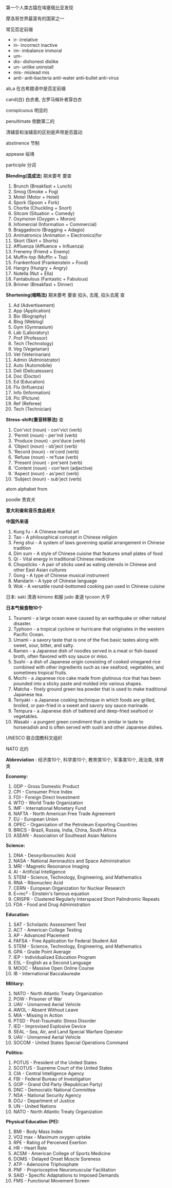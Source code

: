 第一个人类古猿在埃塞俄比亚发现

摩洛哥世界最富有的国家之一

常见否定前缀

* ir- irrelative
* in- incorrect inactive
* im- imbalance immoral 
* um- 
* dis- dishonest dislike
* un- unlike uninstall
* mis- mislead mis
* anti- anti-bacteria anti-water anti-bullet anti-virus 

ab,a 在古希腊语中是否定前缀

cand(白) 白衣者, 古罗马候补者穿白衣

conspicuous 明显的 	

penultimate 倒数第二的

清辅音和浊辅音的区别是声带是否震动

abstinence 节制

appease 绥靖

participle 分词

**Blending(混成法**) 期末要考 要查

1. Brunch (Breakfast + Lunch)
2. Smog (Smoke + Fog)
3. Motel (Motor + Hotel)
4. Spork (Spoon + Fork)
5. Chortle (Chuckling + Snort)
6. Sitcom (Situation + Comedy)
7. Oxymoron (Oxygen + Moron)
8. Infomercial (Information + Commercial)
9. Braggadocio (Bragging + Adagio)
10. Animatronics (Animation + Electronics)for
11. Skort (Skirt + Shorts)
12. Affluenza (Affluence + Influenza)
13. Frenemy (Friend + Enemy)
14. Muffin-top (Muffin + Top)
15. Frankenfood (Frankenstein + Food)
16. Hangry (Hungry + Angry)
17. Nutella (Nut + Ella)
18. Fantabulous (Fantastic + Fabulous)
19. Brinner (Breakfast + Dinner)

**Shortening(缩略法)** 期末要考 要查  掐头, 去尾, 掐头去尾 查

1. Ad (Advertisement)
2. App (Application)
3. Bio (Biography)
4. Blog (Weblog)
5. Gym (Gymnasium)
6. Lab (Laboratory)
7. Prof (Professor)
8. Tech (Technology)
9. Veg (Vegetarian)
10. Vet (Veterinarian)
11. Admin (Administrator)
12. Auto (Automobile)
13. Deli (Delicatessen)
14. Doc (Doctor)
15. Ed (Education)
16. Flu (Influenza)
17. Info (Information)
18. Pic (Picture)
19. Ref (Referee)
20. Tech (Technician)

**Stress-shift(重音转移法)** 查

1. Con'vict (noun) - con'vict (verb)
2. 'Permit (noun) - per'mit (verb)
3. 'Produce (noun) - pro'duce (verb)
4. 'Object (noun) - ob'ject (verb)
5. 'Record (noun) - re'cord (verb)
6. 'Refuse (noun) - re'fuse (verb)
7. 'Present (noun) - pre'sent (verb)
8. 'Content (noun) - con'tent (adjective)
9. 'Aspect (noun) - as'pect (verb)
10. 'Subject (noun) - sub'ject (verb)



atom alphabet from 

poodle 贵宾犬

**意大利查和音乐食品相关**

**中国外来语**

1. Kung fu - A Chinese martial art
2. Tao - A philosophical concept in Chinese religion
3. Feng shui - A system of laws governing spatial arrangement in Chinese tradition
4. Dim sum - A style of Chinese cuisine that features small plates of food
5. Qi - Vital energy in traditional Chinese medicine
6. Chopsticks - A pair of sticks used as eating utensils in Chinese and other East Asian cultures
7. Gong - A type of Chinese musical instrument
8. Mandarin - A type of Chinese language
9. Wok - A versatile round-bottomed cooking pan used in Chinese cuisine

日本: saki 清酒  kimono 和服  judo 柔道 tycoon 大亨

**日本气候食物10个** 

1. Tsunami - a large ocean wave caused by an earthquake or other natural disaster.
2. Typhoon - a tropical cyclone or hurricane that originates in the western Pacific Ocean.
3. Umami - a savory taste that is one of the five basic tastes along with sweet, sour, bitter, and salty.
4. Ramen - a Japanese dish of noodles served in a meat or fish-based broth, often flavored with soy sauce or miso.
5. Sushi - a dish of Japanese origin consisting of cooked vinegared rice combined with other ingredients such as raw seafood, vegetables, and sometimes tropical fruits.
6. Mochi - a Japanese rice cake made from glutinous rice that has been pounded into a sticky paste and molded into various shapes.
7. Matcha - finely ground green tea powder that is used to make traditional Japanese tea.
8. Teriyaki - a Japanese cooking technique in which foods are grilled, broiled, or pan-fried in a sweet and savory soy sauce marinade.
9. Tempura - a Japanese dish of battered and deep-fried seafood or vegetables.
10. Wasabi - a pungent green condiment that is similar in taste to horseradish and is often served with sushi and other Japanese dishes.

UNESCO 联合国教科文组织

NATO 北约

**Abbreviation** : 经济类10个, 科学类10个, 教育类10个, 军事类10个, 政治类, 体育类

**Economy:**

1. GDP - Gross Domestic Product
2. CPI - Consumer Price Index
3. FDI - Foreign Direct Investment
4. WTO - World Trade Organization
5. IMF - International Monetary Fund
6. NAFTA - North American Free Trade Agreement
7. EU - European Union
8. OPEC - Organization of the Petroleum Exporting Countries
9. BRICS - Brazil, Russia, India, China, South Africa
10. ASEAN - Association of Southeast Asian Nations

**Science:**

1. DNA - Deoxyribonucleic Acid
2. NASA - National Aeronautics and Space Administration
3. MRI - Magnetic Resonance Imaging
4. AI - Artificial Intelligence
5. STEM - Science, Technology, Engineering, and Mathematics
6. RNA - Ribonucleic Acid
7. CERN - European Organization for Nuclear Research
8. E=mc² - Einstein's famous equation
9. CRISPR - Clustered Regularly Interspaced Short Palindromic Repeats
10. FDA - Food and Drug Administration

**Education:**

1. SAT - Scholastic Assessment Test
2. ACT - American College Testing
3. AP - Advanced Placement
4. FAFSA - Free Application for Federal Student Aid
5. STEM - Science, Technology, Engineering, and Mathematics
6. GPA - Grade Point Average
7. IEP - Individualized Education Program
8. ESL - English as a Second Language
9. MOOC - Massive Open Online Course
10. IB - International Baccalaureate

**Military:**

1. NATO - North Atlantic Treaty Organization
2. POW - Prisoner of War
3. UAV - Unmanned Aerial Vehicle
4. AWOL - Absent Without Leave
5. MIA - Missing in Action
6. PTSD - Post-Traumatic Stress Disorder
7. IED - Improvised Explosive Device
8. SEAL - Sea, Air, and Land Special Warfare Operator
9. UAV - Unmanned Aerial Vehicle
10. SOCOM - United States Special Operations Command

**Politics:**

1. POTUS - President of the United States
2. SCOTUS - Supreme Court of the United States
3. CIA - Central Intelligence Agency
4. FBI - Federal Bureau of Investigation
5. GOP - Grand Old Party (Republican Party)
6. DNC - Democratic National Committee
7. NSA - National Security Agency
8. DOJ - Department of Justice
9. UN - United Nations
10. NATO - North Atlantic Treaty Organization

**Physical Education (PE):**

1. BMI - Body Mass Index
2. VO2 max - Maximum oxygen uptake
3. RPE - Rating of Perceived Exertion
4. HR - Heart Rate
5. ACSM - American College of Sports Medicine
6. DOMS - Delayed Onset Muscle Soreness
7. ATP - Adenosine Triphosphate
8. PNF - Proprioceptive Neuromuscular Facilitation
9. SAID - Specific Adaptations to Imposed Demands
10. FMS - Functional Movement Screen